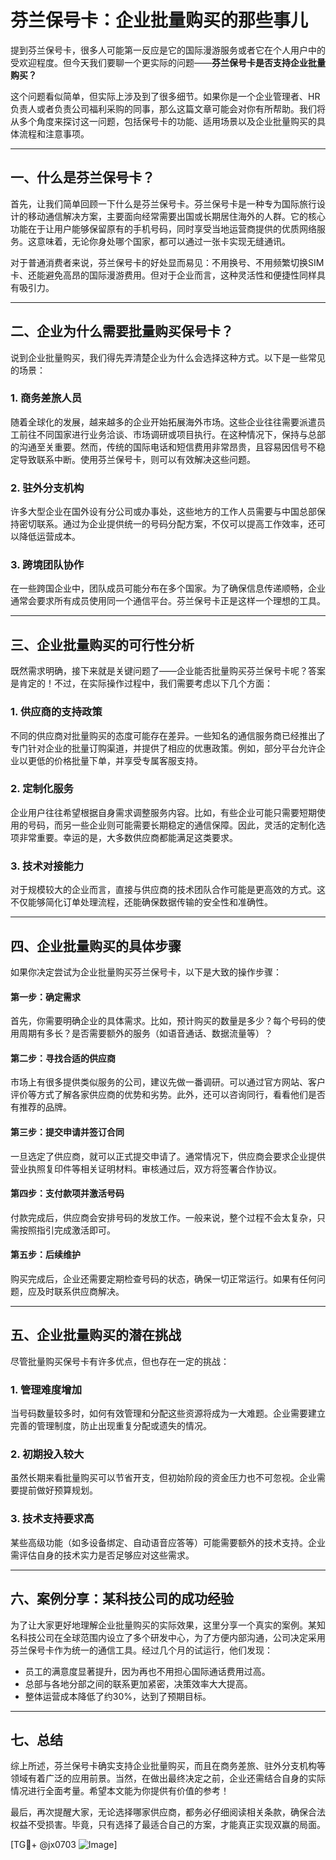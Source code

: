 # 芬兰保号卡：企业批量购买的那些事儿

提到芬兰保号卡，很多人可能第一反应是它的国际漫游服务或者它在个人用户中的受欢迎程度。但今天我们要聊一个更实际的问题——**芬兰保号卡是否支持企业批量购买？**

这个问题看似简单，但实际上涉及到了很多细节。如果你是一个企业管理者、HR负责人或者负责公司福利采购的同事，那么这篇文章可能会对你有所帮助。我们将从多个角度来探讨这一问题，包括保号卡的功能、适用场景以及企业批量购买的具体流程和注意事项。

---

## 一、什么是芬兰保号卡？

首先，让我们简单回顾一下什么是芬兰保号卡。芬兰保号卡是一种专为国际旅行设计的移动通信解决方案，主要面向经常需要出国或长期居住海外的人群。它的核心功能在于让用户能够保留原有的手机号码，同时享受当地运营商提供的优质网络服务。这意味着，无论你身处哪个国家，都可以通过一张卡实现无缝通讯。

对于普通消费者来说，芬兰保号卡的好处显而易见：不用换号、不用频繁切换SIM卡、还能避免高昂的国际漫游费用。但对于企业而言，这种灵活性和便捷性同样具有吸引力。

---

## 二、企业为什么需要批量购买保号卡？

说到企业批量购买，我们得先弄清楚企业为什么会选择这种方式。以下是一些常见的场景：

### 1. **商务差旅人员**
随着全球化的发展，越来越多的企业开始拓展海外市场。这些企业往往需要派遣员工前往不同国家进行业务洽谈、市场调研或项目执行。在这种情况下，保持与总部的沟通至关重要。然而，传统的国际电话和短信费用非常昂贵，且容易因信号不稳定导致联系中断。使用芬兰保号卡，则可以有效解决这些问题。

### 2. **驻外分支机构**
许多大型企业在国外设有分公司或办事处，这些地方的工作人员需要与中国总部保持密切联系。通过为企业提供统一的号码分配方案，不仅可以提高工作效率，还可以降低运营成本。

### 3. **跨境团队协作**
在一些跨国企业中，团队成员可能分布在多个国家。为了确保信息传递顺畅，企业通常会要求所有成员使用同一个通信平台。芬兰保号卡正是这样一个理想的工具。

---

## 三、企业批量购买的可行性分析

既然需求明确，接下来就是关键问题了——企业能否批量购买芬兰保号卡呢？答案是肯定的！不过，在实际操作过程中，我们需要考虑以下几个方面：

### 1. **供应商的支持政策**
不同的供应商对批量购买的态度可能存在差异。一些知名的通信服务商已经推出了专门针对企业的批量订购渠道，并提供了相应的优惠政策。例如，部分平台允许企业以更低的价格批量下单，并享受专属客服支持。

### 2. **定制化服务**
企业用户往往希望根据自身需求调整服务内容。比如，有些企业可能只需要短期使用的号码，而另一些企业则可能需要长期稳定的通信保障。因此，灵活的定制化选项非常重要。幸运的是，大多数供应商都能满足这类要求。

### 3. **技术对接能力**
对于规模较大的企业而言，直接与供应商的技术团队合作可能是更高效的方式。这不仅能够简化订单处理流程，还能确保数据传输的安全性和准确性。

---

## 四、企业批量购买的具体步骤

如果你决定尝试为企业批量购买芬兰保号卡，以下是大致的操作步骤：

#### 第一步：确定需求
首先，你需要明确企业的具体需求。比如，预计购买的数量是多少？每个号码的使用周期有多长？是否需要额外的服务（如语音通话、数据流量等）？

#### 第二步：寻找合适的供应商
市场上有很多提供类似服务的公司，建议先做一番调研。可以通过官方网站、客户评价等方式了解各家供应商的优势和劣势。此外，还可以咨询同行，看看他们是否有推荐的品牌。

#### 第三步：提交申请并签订合同
一旦选定了供应商，就可以正式提交申请了。通常情况下，供应商会要求企业提供营业执照复印件等相关证明材料。审核通过后，双方将签署合作协议。

#### 第四步：支付款项并激活号码
付款完成后，供应商会安排号码的发放工作。一般来说，整个过程不会太复杂，只需按照指引完成激活即可。

#### 第五步：后续维护
购买完成后，企业还需要定期检查号码的状态，确保一切正常运行。如果有任何问题，应及时联系供应商解决。

---

## 五、企业批量购买的潜在挑战

尽管批量购买保号卡有许多优点，但也存在一定的挑战：

### 1. **管理难度增加**
当号码数量较多时，如何有效管理和分配这些资源将成为一大难题。企业需要建立完善的管理制度，防止出现重复分配或遗失的情况。

### 2. **初期投入较大**
虽然长期来看批量购买可以节省开支，但初始阶段的资金压力也不可忽视。企业需要提前做好预算规划。

### 3. **技术支持要求高**
某些高级功能（如多设备绑定、自动语音应答等）可能需要额外的技术支持。企业需评估自身的技术实力是否足够应对这些需求。

---

## 六、案例分享：某科技公司的成功经验

为了让大家更好地理解企业批量购买的实际效果，这里分享一个真实的案例。某知名科技公司在全球范围内设立了多个研发中心，为了方便内部沟通，公司决定采用芬兰保号卡作为统一的通信工具。经过几个月的试运行，他们发现：

- 员工的满意度显著提升，因为再也不用担心国际通话费用过高。
- 总部与各地分部之间的联系更加紧密，决策效率大大提高。
- 整体运营成本降低了约30%，达到了预期目标。

---

## 七、总结

综上所述，芬兰保号卡确实支持企业批量购买，而且在商务差旅、驻外分支机构等领域有着广泛的应用前景。当然，在做出最终决定之前，企业还需结合自身的实际情况进行全面考量。希望本文能为你提供有价值的参考！

最后，再次提醒大家，无论选择哪家供应商，都务必仔细阅读相关条款，确保合法权益不受损害。毕竟，只有选择了最适合自己的方案，才能真正实现双赢的局面。

[TG💪+ @jx0703 ![Image](https://github.com/user-attachments/assets/dbca1d08-cadb-493c-b0ec-ad6f7a83f270)]